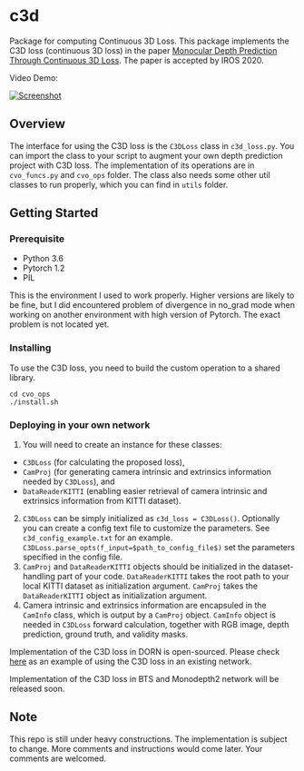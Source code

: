 # c3d
Package for computing Continuous 3D Loss. This package implements the C3D loss (continuous 3D loss) in the paper [Monocular Depth Prediction Through Continuous 3D Loss](https://arxiv.org/abs/2003.09763). The paper is accepted by IROS 2020. 

Video Demo: 

[![Screenshot](https://img.youtube.com/vi/gDfAfD4yHuM/maxresdefault.jpg)](https://youtu.be/gDfAfD4yHuM)

## Overview
The interface for using the C3D loss is the `C3DLoss` class in `c3d_loss.py`. You can import the class to your script to augment your own depth prediction project with C3D loss. The implementation of its operations are in `cvo_funcs.py` and `cvo_ops` folder. The class also needs some other util classes to run properly, which you can find in `utils` folder. 

## Getting Started

### Prerequisite
* Python 3.6
* Pytorch 1.2
* PIL

This is the environment I used to work properly. Higher versions are likely to be fine, but I did encountered problem of divergence in no_grad mode when working on another environment with high version of Pytorch. The exact problem is not located yet. 

### Installing
To use the C3D loss, you need to build the custom operation to a shared library. 
```
cd cvo_ops
./install.sh
```
### Deploying in your own network
1. You will need to create an instance for these classes: 
* `C3DLoss` (for calculating the proposed loss), 
* `CamProj` (for generating camera intrinsic and extrinsics information needed by `C3DLoss`), and 
* `DataReaderKITTI` (enabling easier retrieval of camera intrinsic and extrinsics information from KITTI dataset). 
2. `C3DLoss` can be simply initialized as `c3d_loss = C3DLoss()`. Optionally you can create a config text file to customize the parameters. See `c3d_config_example.txt` for an example. `C3DLoss.parse_opts(f_input=$path_to_config_file$)` set the parameters specified in the config file. 
3. `CamProj` and `DataReaderKITTI` objects should be initialized in the dataset-handling part of your code. `DataReaderKITTI` takes the root path to your local KITTI dataset as initialization argument. `CamProj` takes the `DataReaderKITTI` object as initialization argument. 
4. Camera intrinsic and extrinsics information are encapsuled in the `CamInfo` class, which is output by a `CamProj` object. `CamInfo` object is needed in `C3DLoss` forward calculation, together with RGB image, depth prediction, ground truth, and validity masks. 

Implementation of the C3D loss in DORN is open-sourced. Please check [here](https://github.com/minghanz/SupervisedDepthPrediction) as an example of using the C3D loss in an existing network. 

Implementation of the C3D loss in BTS and Monodepth2 network will be released soon. 

## Note
This repo is still under heavy constructions. The implementation is subject to change. More comments and instructions would come later. Your comments are welcomed. 
